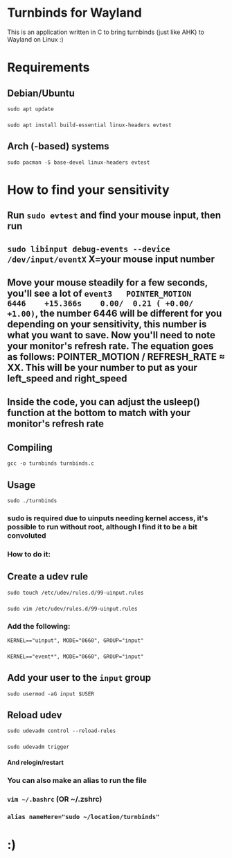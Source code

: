 # Turnbinds for Wayland
This is an application written in C to bring turnbinds (just like AHK) to Wayland on Linux :)

# Requirements
## Debian/Ubuntu
``sudo apt update``
###
``sudo apt install build-essential linux-headers evtest``

## Arch (-based) systems
``sudo pacman -S base-devel linux-headers evtest``

# How to find your sensitivity
## Run ``sudo evtest`` and find your mouse input, then run

## ``sudo libinput debug-events --device /dev/input/eventX`` X=your mouse input number

## Move your mouse steadily for a few seconds, you'll see a lot of ``event3   POINTER_MOTION    6446    +15.366s    0.00/  0.21 ( +0.00/ +1.00)``, the number 6446 will be different for you depending on your sensitivity, this number is what you want to save. Now you'll need to note your monitor's refresh rate. The equation goes as follows: POINTER_MOTION / REFRESH_RATE ≈ XX. This will be your number to put as your left_speed and right_speed
## Inside the code, you can adjust the usleep() function at the bottom to match with your monitor's refresh rate

## Compiling
``gcc -o turnbinds turnbinds.c``

## Usage
``sudo ./turnbinds``
### sudo is required due to uinputs needing kernel access, it's possible to run without root, although I find it to be a bit convoluted

### How to do it:

## Create a udev rule
``sudo touch /etc/udev/rules.d/99-uinput.rules``
###
``sudo vim /etc/udev/rules.d/99-uinput.rules``

### Add the following:
``KERNEL=="uinput", MODE="0660", GROUP="input"``
###
``KERNEL=="event*", MODE="0660", GROUP="input"``

## Add your user to the ``input`` group
``sudo usermod -aG input $USER``

## Reload udev
``sudo udevadm control --reload-rules``
###
``sudo udevadm trigger``
#### And relogin/restart

### You can also make an alias to run the file
###
### ``vim ~/.bashrc`` (OR ~/.zshrc)
###
### ``alias nameHere="sudo ~/location/turnbinds"``



# :)
